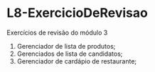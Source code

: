 # L8-ExercicioDeRevisao
Exercícios de revisão do módulo 3

1) Gerenciador de lista de produtos; </br>
2) Gerenciados de lista de candidatos; </br>
3) Gerenciador de cardápio de restaurante; 
